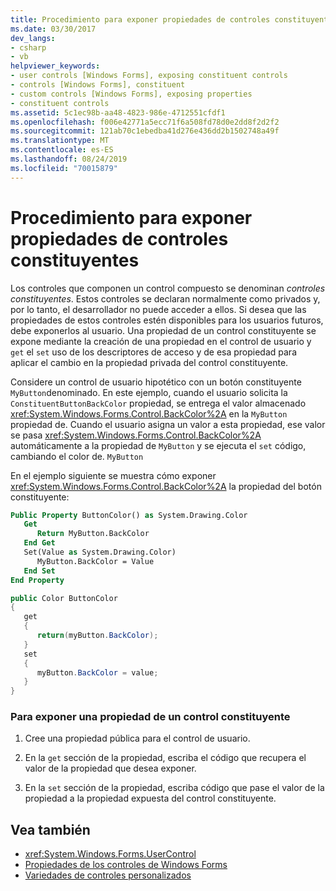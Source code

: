 ```yaml
---
title: Procedimiento para exponer propiedades de controles constituyentes
ms.date: 03/30/2017
dev_langs:
- csharp
- vb
helpviewer_keywords:
- user controls [Windows Forms], exposing constituent controls
- controls [Windows Forms], constituent
- custom controls [Windows Forms], exposing properties
- constituent controls
ms.assetid: 5c1ec98b-aa48-4823-986e-4712551cfdf1
ms.openlocfilehash: f006e42771a5ecc71f6a508fd78d0e2dd8f2d2f2
ms.sourcegitcommit: 121ab70c1ebedba41d276e436dd2b1502748a49f
ms.translationtype: MT
ms.contentlocale: es-ES
ms.lasthandoff: 08/24/2019
ms.locfileid: "70015879"
---
```

# <a name="how-to-expose-properties-of-constituent-controls"></a>Procedimiento para exponer propiedades de controles constituyentes
Los controles que componen un control compuesto se denominan *controles constituyentes*. Estos controles se declaran normalmente como privados y, por lo tanto, el desarrollador no puede acceder a ellos. Si desea que las propiedades de estos controles estén disponibles para los usuarios futuros, debe exponerlos al usuario. Una propiedad de un control constituyente se expone mediante la creación de una propiedad en el control de usuario y `get` el `set` uso de los descriptores de acceso y de esa propiedad para aplicar el cambio en la propiedad privada del control constituyente.

 Considere un control de usuario hipotético con un botón constituyente `MyButton`denominado. En este ejemplo, cuando el usuario solicita la `ConstituentButtonBackColor` propiedad, se entrega el valor almacenado <xref:System.Windows.Forms.Control.BackColor%2A> en la `MyButton` propiedad de. Cuando el usuario asigna un valor a esta propiedad, ese valor se pasa <xref:System.Windows.Forms.Control.BackColor%2A> automáticamente a la propiedad de `MyButton` y se ejecuta el `set` código, cambiando el color de. `MyButton`

 En el ejemplo siguiente se muestra cómo exponer <xref:System.Windows.Forms.Control.BackColor%2A> la propiedad del botón constituyente:

```vb
Public Property ButtonColor() as System.Drawing.Color
   Get
      Return MyButton.BackColor
   End Get
   Set(Value as System.Drawing.Color)
      MyButton.BackColor = Value
   End Set
End Property
```

```csharp
public Color ButtonColor
{
   get
   {
      return(myButton.BackColor);
   }
   set
   {
      myButton.BackColor = value;
   }
}
```

### <a name="to-expose-a-property-of-a-constituent-control"></a>Para exponer una propiedad de un control constituyente

1. Cree una propiedad pública para el control de usuario.

2. En la `get` sección de la propiedad, escriba el código que recupera el valor de la propiedad que desea exponer.

3. En la `set` sección de la propiedad, escriba código que pase el valor de la propiedad a la propiedad expuesta del control constituyente.

## <a name="see-also"></a>Vea también

- <xref:System.Windows.Forms.UserControl>
- [Propiedades de los controles de Windows Forms](properties-in-windows-forms-controls.md)
- [Variedades de controles personalizados](varieties-of-custom-controls.md)
